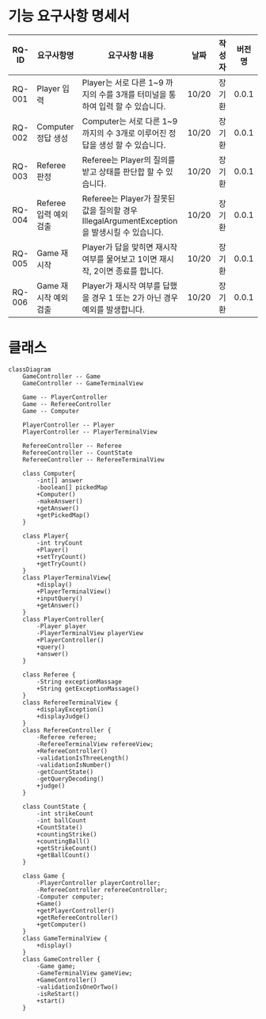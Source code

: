 # 기능 요구사항 명세서

| RQ-ID  | 요구사항명 |         요구사항 내용         | 날짜 | 작성자 | 버전명 |
|--------|---------|----------------------------|-----|------|-------|
| RQ-001 | Player 입력 | Player는 서로 다른 1~9 까지의 수를 3개를 터미널을 통하여 입력 할 수 있습니다. | 10/20 | 장기환 | 0.0.1 |
| RQ-002 | Computer 정답 생성 | Computer는  서로 다른 1~9 까지의 수 3개로 이루어진 정답을 생성 할 수 있습니다. | 10/20 | 장기환 | 0.0.1 |
| RQ-003 | Referee 판정 | Referee는 Player의 질의를 받고 상태를 판단합 할 수 있습니다. | 10/20 | 장기환 | 0.0.1 |
| RQ-004 | Referee 입력 예외 검출 | Referee는 Player가 잘못된 값을 질의할 경우 IllegalArgumentException을 발생시킬 수 있습니다. | 10/20 | 장기환 | 0.0.1 |
| RQ-005 | Game 재시작 | Player가 답을 맞히면 재시작 여부를 물어보고 1이면 재시작, 2이면 종료를 합니다. | 10/20 | 장기환 | 0.0.1 |
| RQ-006 | Game 재시작 예외 검출 | Player가 재시작 여부를 답했을 경우 1 또는 2가 아닌 경우 예외를 발생합니다. | 10/20 | 장기환 | 0.0.1 |


# 클래스

```mermaid
classDiagram
    GameController -- Game
    GameController -- GameTerminalView

    Game -- PlayerController
    Game -- RefereeController
    Game -- Computer

    PlayerController -- Player
    PlayerController -- PlayerTerminalView

    RefereeController -- Referee
    RefereeController -- CountState
    RefereeController -- RefereeTerminalView

    class Computer{
        -int[] answer
        -boolean[] pickedMap
        +Computer()
        -makeAnswer()
        +getAnswer()
        +getPickedMap()
    }

    class Player{
        -int tryCount
        +Player()
        +setTryCount()
        +getTryCount()
    }
    class PlayerTerminalView{
        +display()
        +PlayerTerminalView()
        +inputQuery()
        +getAnswer()
    }
    class PlayerController{
        -Player player
        -PlayerTerminalView playerView
        +PlayerController()
        +query()
        +answer()
    }

    class Referee {
        -String exceptionMassage
        +String getExceptionMassage()
    }
    class RefereeTerminalView {
        +displayException()
        +displayJudge()
    }
    class RefereeController {
        -Referee referee;
        -RefereeTerminalView refereeView;
        +RefereeController()
        -validationIsThreeLength()
        -validationIsNumber()
        -getCountState()
        -getQueryDecoding()
        +judge()
    }

    class CountState {
        -int strikeCount
        -int ballCount
        +CountState()
        +countingStrike()
        +countingBall()
        +getStrikeCount()
        +getBallCount()
    }

    class Game {
        -PlayerController playerController;
        -RefereeController refereeController;
        -Computer computer;
        +Game()
        +getPlayerController()
        +getRefereeController()
        +getComputer()
    }
    class GameTerminalView {
        +display()
    }
    class GameController {
        -Game game;
        -GameTerminalView gameView;
        +GameController()
        -validationIsOneOrTwo()
        -isReStart()
        +start()
    }
```